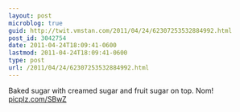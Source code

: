 ```yaml
---
layout: post
microblog: true
guid: http://twit.vmstan.com/2011/04/24/62307253532884992.html
post_id: 3042754
date: 2011-04-24T18:09:41-0600
lastmod: 2011-04-24T18:09:41-0600
type: post
url: /2011/04/24/62307253532884992.html
---
```

Baked sugar with creamed sugar and fruit sugar on top. Nom! [picplz.com/SBwZ](http://picplz.com/SBwZ)
